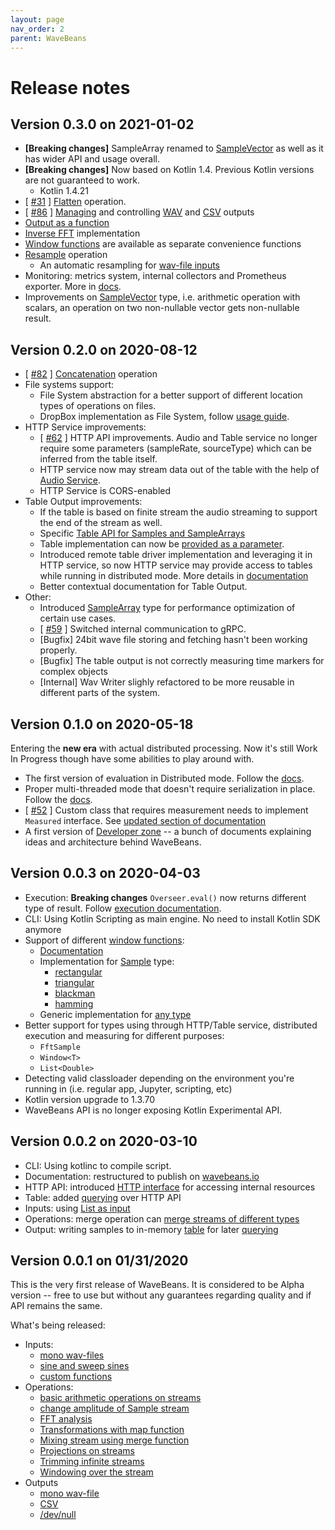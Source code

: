 ```yaml
---
layout: page
nav_order: 2
parent: WaveBeans
---
```


Release notes
=========

Version 0.3.0 on 2021-01-02
------

* **[Breaking changes]** SampleArray renamed to [SampleVector](/docs/api/index.html#samplevector) as well as it has wider API and usage overall.
* **[Breaking changes]** Now based on Kotlin 1.4. Previous Kotlin versions are not guaranteed to work.
    * Kotlin 1.4.21
* [ [#31](https://github.com/WaveBeans/wavebeans/issues/31) ] [Flatten](/docs/api/operations/flatten.html) operation.
* [ [#86](https://github.com/WaveBeans/wavebeans/issues/86) ] [Managing](/docs/api/index.html#managed-type) and controlling [WAV](/docs/api/outputs/wav-output.html#controlling-output) and [CSV](/docs/api/outputs/csv-outputs.html#controlling-output) outputs
* [Output as a function](/docs/api/outputs/output-as-a-function.html)
* [Inverse FFT](/docs/api/operations/fft-operation.html#inverse-fft) implementation
* [Window functions](/docs/api/operations/fft-operation.html#window-functions) are available as separate convenience functions 
* [Resample](/docs/api/operations/resample-operation.html) operation
    * An automatic resampling for [wav-file inputs](/docs/api/inputs/wav-file.html#resampling)
* Monitoring: metrics system, internal collectors and Prometheus exporter. More in [docs](/docs/ops/monitoring.html). 
* Improvements on [SampleVector](/docs/api/index.html#samplevector) type, i.e. arithmetic operation with scalars, an operation on two non-nullable vector gets non-nullable result. 


Version 0.2.0 on 2020-08-12
------

* [ [#82](https://github.com/WaveBeans/wavebeans/issues/82) ] [Concatenation](/docs/api/operations/concatenation-operation.html) operation
* File systems support:
    * File System abstraction for a better support of different location types of operations on files.
    * DropBox implementation as File System, follow [usage guide](/docs/api/file-systems.html#dropbox-file-system).
* HTTP Service improvements: 
    * [ [#62](https://github.com/WaveBeans/wavebeans/issues/62) ] HTTP API improvements. Audio and Table service no longer require some parameters (sampleRate, sourceType) which can be inferred from the table itself.
    * HTTP service now may stream data out of the table with the help of [Audio Service](/docs/http/index.html#audio-service).
    * HTTP Service is CORS-enabled
* Table Output improvements:
    * If the table is based on finite stream the audio streaming to support the end of the stream as well.
    * Specific [Table API for Samples and SampleArrays](/docs/api/outputs/table-output.html#sample-type)
    * Table implementation can now be [provided as a parameter](/docs/api/outputs/table-output.html#custom-table-implementation).
    * Introduced remote table driver implementation and leveraging it in HTTP service, so now HTTP service may provide access to tables while running in distributed mode. More details in [documentation](/docs/http/index.html#distributed-mode)
    * Better contextual documentation for Table Output.
* Other: 
    * Introduced [SampleArray](/docs/api/index.html#samplearray) type for performance optimization of certain use cases.
    * [ [#59](https://github.com/WaveBeans/wavebeans/issues/59) ] Switched internal communication to gRPC.
    * [Bugfix] 24bit wave file storing and fetching hasn't been working properly.
    * [Bugfix] The table output is not correctly measuring time markers for complex objects 
    * [Internal] Wav Writer slighly refactored to be more reusable in different parts of the system.

Version 0.1.0 on 2020-05-18
------

Entering the **new era** with actual distributed processing. Now it's still Work In Progress though have some abilities to play around with.

* The first version of evaluation in Distributed mode. Follow the [docs](/docs/exe/index.html#distributed-mode).
* Proper multi-threaded mode that doesn't require serialization in place. Follow the [docs](/docs/exe/index.html#multi-threaded-mode).
* [ [#52](https://github.com/WaveBeans/wavebeans/issues/52) ] Custom class that requires measurement needs to implement `Measured` interface. See [updated section of documentation](/docs/api/operations/projection-operation.html#working-with-different-types)
* A first version of [Developer zone](/devzone/) -- a bunch of documents explaining ideas and architecture behind WaveBeans.

Version 0.0.3 on 2020-04-03
------

* Execution: **Breaking changes** `Overseer.eval()` now returns different type of result. Follow [execution documentation](/docs/exe/index.html).
* CLI: Using Kotlin Scripting as main engine. No need to install Kotlin SDK anymore
* Support of different [window functions](https://en.wikipedia.org/wiki/Window_function):
  * [Documentation](/docs/api/operations/map-window-function.html)
  * Implementation for [Sample](/docs/api/operations/map-window-function.html#stream-of-sample-type) type:
    * [rectangular](https://en.wikipedia.org/wiki/Window_function#Rectangular_window)
    * [triangular](https://en.wikipedia.org/wiki/Window_function#Triangular_window)
    * [blackman](https://en.wikipedia.org/wiki/Window_function#Blackman_window)
    * [hamming](https://en.wikipedia.org/wiki/Window_function#Hann_and_Hamming_windows)
  * Generic implementation for [any type](/docs/api/operations/map-window-function.html#stream-of-any-type)
* Better support for types using through HTTP/Table service, distributed execution and measuring for different purposes:
    * `FftSample`
    * `Window<T>`
    * `List<Double>`
* Detecting valid classloader depending on the environment you're running in (i.e. regular app, Jupyter, scripting, etc)
* Kotlin version upgrade to 1.3.70
* WaveBeans API is no longer exposing Kotlin Experimental API.

Version 0.0.2 on 2020-03-10
------

* CLI: Using kotlinc to compile script.
* Documentation: restructured to publish on [wavebeans.io](https://wavebeans.io)
* HTTP API: introduced [HTTP interface](/docs/http/index.html) for accessing internal resources
* Table: added [querying](/docs/api/outputs/table-output.html#querying) over HTTP API
* Inputs: using [List as input](/docs/api/inputs/list-as-input.html)
* Operations: merge operation can [merge streams of different types](/docs/api/operations/merge-operation.html#using-with-two-different-input-types)
* Output: writing samples to in-memory [table](/docs/api/outputs/table-output.html) for later [querying](/docs/api/outputs/table-output.html#querying)

Version 0.0.1 on 01/31/2020
------

This is the very first release of WaveBeans. It is considered to be Alpha version -- free to use but without any guarantees regarding quality and if API remains the same.

What's being released:

* Inputs:
  * [mono wav-files](/docs/api/inputs/wav-file.html)
  * [sine and sweep sines](/docs/api/inputs/sines.html)
  * [custom functions](/docs/api/inputs/function-as-input.html)
* Operations:
  * [basic arithmetic operations on streams](/docs/api/operations/arithmetic-operations.html)
  * [change amplitude of Sample stream](/docs/api/operations/change-amplitude-operation.html)
  * [FFT analysis](/docs/api/operations/fft-operation.html)
  * [Transformations with map function](/docs/api/operations/map-operation.html)
  * [Mixing stream using merge function](/docs/api/operations/merge-operation.html)
  * [Projections on streams](/docs/api/operations/projection-operation.html)
  * [Trimming infinite streams](/docs/api/operations/trim-operation.html)
  * [Windowing over the stream](/docs/api/operations/window-operation.html)
* Outputs
  * [mono wav-file](/docs/api/outputs/wav-output.html)
  * [CSV](/docs/api/outputs/csv-outputs.html)
  * [/dev/null](/docs/api/outputs/dev-null-output.html)
